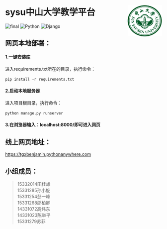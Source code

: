 # sysu中山大学教学平台 <img src="https://github.com/vonbenjamin/hello-world/blob/master/sysu.jpg" alt="图片说明" width="110" height="100" align='right'>
![final](https://img.shields.io/badge/完成-final-green.svg)
![Python](https://img.shields.io/badge/Python-3.x-519dd9.svg)
![Django](https://img.shields.io/badge/Django-2.x-519dd9.svg)
## 网页本地部署：
#### 1.一键安装库
进入requirements.txt所在的目录，执行命令：

```pip install -r requirements.txt```
#### 2.启动本地服务器
进入项目根目录，执行命令：

```python manage.py runserver```
#### 3.在浏览器输入：localhost:8000/即可进入网页    

## 线上网页地址：
https://tgxbenjamin.pythonanywhere.com



## 小组成员：        
> 15332014田桂雄   
> 15331285孙小旋   
> 15331254彭一峰   
> 15331268邵柏卿         
> 14331072高炜东     
> 14331023陈举平   
> 15331279苏菲 
